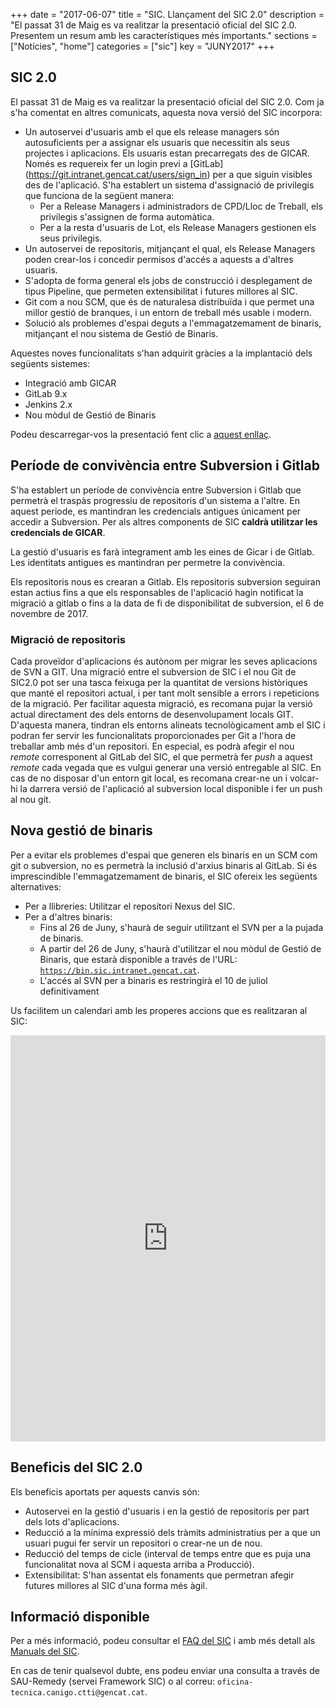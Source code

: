 +++
date        = "2017-06-07"
title       = "SIC. Llançament del SIC 2.0"
description = "El passat 31 de Maig es va realitzar la presentació oficial del SIC 2.0. Presentem un resum amb les característiques més importants."
sections    = ["Notícies", "home"]
categories  = ["sic"]
key         = "JUNY2017"
+++

## SIC 2.0

El passat 31 de Maig es va realitzar la presentació oficial del SIC 2.0. Com ja s'ha comentat en altres comunicats, aquesta nova versió del SIC incorpora:

* Un autoservei d'usuaris amb el que els release managers són autosuficients per a assignar els usuaris que necessitin als seus projectes i aplicacions. Els usuaris estan precarregats des de GICAR. Només es requereix fer un login previ a [GitLab] (https://git.intranet.gencat.cat/users/sign_in) per a que siguin visibles des de l'aplicació. S'ha establert un sistema d'assignació de privilegis que funciona de la següent manera:
	* Per a Release Managers i administradors de CPD/Lloc de Treball, els privilegis s'assignen de forma automàtica.
	* Per a la resta d'usuaris de Lot, els Release Managers gestionen els seus privilegis.
* Un autoservei de repositoris, mitjançant el qual, els Release Managers poden crear-los i concedir permisos d'accés a aquests a d'altres usuaris.
* S'adopta de forma general els jobs de construcció i desplegament de tipus Pipeline, que permeten extensibilitat i futures millores al SIC.
* Git com a nou SCM, que és de naturalesa distribuïda i que permet una millor gestió de branques, i un entorn de treball més usable i modern.
* Solució als problemes d'espai deguts a l'emmagatzemament de binaris, mitjançant el nou sistema de Gestió de Binaris.

Aquestes noves funcionalitats s'han adquirit gràcies a la implantació dels següents sistemes:

* Integració amb GICAR
* GitLab 9.x
* Jenkins 2.x
* Nou mòdul de Gestió de Binaris

Podeu descarregar-vos la presentació fent clic a [aquest enllaç](/related/sic/2.0/SIC-2.0.pdf).

## Període de convivència entre Subversion i Gitlab

S'ha establert un període de convivència entre Subversion i Gitlab que permetrà el traspàs progressiu de repositoris d'un sistema a l'altre. En aquest periode, es mantindran les credencials antigues únicament per accedir a Subversion. Per als altres components de SIC **caldrà utilitzar les credencials de GICAR**.

La gestió d'usuaris es farà integrament amb les eines de Gicar i de Gitlab. Les identitats antigues es mantindran per permetre la convivència.

Els repositoris nous es crearan a Gitlab. Els repositoris subversion seguiran estan actius fins a que els responsables de l'aplicació hagin notificat la migració a gitlab o fins a la data de fi de disponibilitat de subversion, el 6 de novembre de 2017.

### Migració de repositoris

Cada proveïdor d'aplicacions és autònom per migrar les seves aplicacions de SVN a GIT. Una migració entre el subversion de SIC i el nou Git de SIC2.0 pot ser una tasca feixuga per la quantitat de versions històriques que manté el repositori actual, i per tant molt sensible a errors i repeticions de la migració. Per facilitar aquesta migració, es recomana pujar la versió actual directament des dels entorns de desenvolupament locals GIT. D'aquesta manera, tindran els entorns alineats tecnològicament amb el SIC i podran fer servir les funcionalitats proporcionades per Git a l'hora de treballar amb més d'un repositori. En especial, es podrà afegir el nou *remote* corresponent al GitLab del SIC, el que permetrà fer *push* a aquest *remote* cada vegada que es vulgui generar una versió entregable al SIC. En cas de no disposar d'un entorn git local, es recomana crear-ne un i volcar-hi la darrera versió de l'aplicació al subversion local disponible i fer un push al nou git.

## Nova gestió de binaris

Per a evitar els problemes d'espai que generen els binaris en un SCM com git o subversion, no es permetrà la inclusió d'arxius binaris al GitLab. Si és imprescindible l'emmagatzemament de binaris, el SIC ofereix les següents alternatives:

* Per a llibreries: Utilitzar el repositori Nexus del SIC.
* Per a d'altres binaris:
	* Fins al 26 de Juny, s'haurà de seguir utilitzant el SVN per a la pujada de binaris.
	* A partir del 26 de Juny, s'haurà d'utilitzar el nou mòdul de Gestió de Binaris, que estarà disponible a través de l'URL: [`https://bin.sic.intranet.gencat.cat`](https://bin.sic.intranet.gencat.cat).
    * L'accés al SVN per a binaris es restringirà el 10 de juliol definitivament


Us facilitem un calendari amb les properes accions que es realitzaran al SIC:

<iframe src='https://cdn.knightlab.com/libs/timeline3/latest/embed/index.html?source=1OTb_56tC81h5WUsq_KMVHfdoFUjrgd4HSETtbV-HAiY&font=OpenSans-GentiumBook&lang=ca&timenav_position=top&initial_zoom=1&height=650' width='100%' height='650' webkitallowfullscreen mozallowfullscreen allowfullscreen frameborder='0'></iframe>

## Beneficis del SIC 2.0

Els beneficis aportats per aquests canvis són:

* Autoservei en la gestió d'usuaris i en la gestió de repositoris per part dels lots d'aplicacions.
* Reducció a la mínima expressió dels tràmits administratius per a que un usuari pugui fer servir un repositori o crear-ne un de nou.
* Reducció del temps de cicle (interval de temps entre que es puja una funcionalitat nova al SCM i aquesta arriba a Producció).
* Extensibilitat: S'han assentat els fonaments que permetran afegir futures millores al SIC d'una forma més àgil.

## Informació disponible

Per a més informació, podeu consultar el [FAQ del SIC](/sic/faq/) i amb més detall als [Manuals del SIC](/sic20-guies/).

En cas de tenir qualsevol dubte, ens podeu enviar una consulta a través de SAU-Remedy (servei Framework SIC) o al correu: `oficina-tecnica.canigo.ctti@gencat.cat`.

